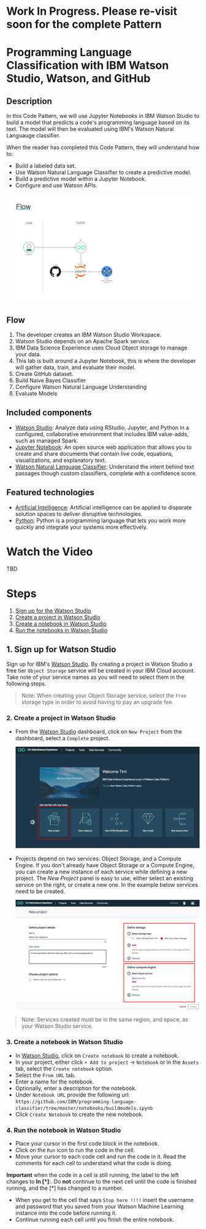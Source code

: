 # Work In Progress. Please re-visit soon for the complete Pattern

# Programming Language Classification with IBM Watson Studio, Watson, and GitHub

## Description
In this Code Pattern, we will use Jupyter Notebooks in IBM Watson Studio to build a model that predicts a code's programming language based on its text. The model will then be evaluated using IBM's Watson Natural Languauge classifier.

When the reader has completed this Code Pattern, they will understand how to:

* Build a labeled data set.
* Use Watson Natural Language Classifier to create a predictive model.
* Build a predictive model within a Jupyter Notebook.
* Configure and use Watson APIs.

![](images/architecture.png)

## Flow
1. The developer creates an IBM Watson Studio Workspace.
2. Watson Studio depends on an Apache Spark service.
3. IBM Data Science Experience uses Cloud Object storage to manage your data.
4. This lab is built around a Jupyter Notebook, this is where the developer will gather data, train, and evaluate their model.
5. Create GitHub dataset.
6. Build Naive Bayes Classifier
7. Configure Watson Natural Language Understanding
8. Evaluate Models


## Included components
* [Watson Studio](https://www.ibm.com/bs-en/marketplace/data-science-experience): Analyze data using RStudio, Jupyter, and Python in a configured, collaborative environment that includes IBM value-adds, such as managed Spark.
* [Jupyter Notebook](http://jupyter.org/): An open source web application that allows you to create and share documents that contain live code, equations, visualizations, and explanatory text.
* [Watson Natural Language Classifier](https://www.ibm.com/watson/services/natural-language-classifier/): Understand the intent behind text passages though custom classifiers, complete with a confidence score.

## Featured technologies
* [Artificial Intelligence](https://medium.com/ibm-data-science-experience): Artificial intelligence can be applied to disparate solution spaces to deliver disruptive technologies.
* [Python](https://www.python.org/): Python is a programming language that lets you work more quickly and integrate your systems more effectively.

# Watch the Video
TBD

# Steps
1. [Sign up for the Watson Studio](#1-sign-up-for-watson-studio)
1. [Create a project in Watson Studio](#2-create-a-project-in-watson-studio-and-bind-it-to-your-watson-machine-learning-service-instance)
1. [Create a notebook in Watson Studio](#3-create-a-notebook-in-watson-studio)
1. [Run the notebooks in Watson Studio](#4-run-the-notebook-in-watson-studio)

## 1. Sign up for Watson Studio

Sign up for IBM's [Watson Studio](https://dataplatform.ibm.com). By creating a project in Watson Studio a free tier ``Object Storage`` service will be created in your IBM Cloud account. Take note of your service names as you will need to select them in the following steps.

> Note: When creating your Object Storage service, select the ``Free`` storage type in order to avoid having to pay an upgrade fee.

### 2. Create a project in Watson Studio

* From the [Watson Studio](https://datascience.ibm.com) dashboard, click on `New Project` from the dashboard, select a `Complete` project.

  ![](images/new-project.png?raw=true)

* Projects depend on two services: Object Storage, and a Compute Engine.  If you don't already have Object Storage or a Compute Engine, you can create a new instance of each service while defining a new project.  The _New Project_ panel is easy to use, either select an existing service on the right, or create a new one.  In the example below services need to be created.

  ![](images/create-services.png?raw=true)

> Note: Services created must be in the same region, and space, as your Watson Studio service.

### 3. Create a notebook in Watson Studio

* In [Watson Studio](https://dataplatform.ibm.com), click on `Create notebook` to create a notebook.
* In your project, either click `+ Add to project` -> `Notebook` or in the `Assets` tab, select the `Create notebook` option.
* Select the `From URL` tab.
* Enter a name for the notebook.
* Optionally, enter a description for the notebook.
* Under `Notebook URL` provide the following url: `https://github.com/IBM/programming-language-classifier/tree/master/notebooks/buildmodels.ipynb`
* Click `Create Notebook` to create the new notebook.

### 4. Run the notebook in Watson Studio

* Place your cursor in the first code block in the notebook.
* Click on the `Run` icon to run the code in the cell.
* Move your cursor to each code cell and run the code in it. Read the comments for each cell to understand what the code is doing.

 **Important** when the code in a cell is still running, the label to the left changes to **In [\*]**:.
  Do **not** continue to the next cell until the code is finished running, and the [\*] has changed to a number.

* When you get to the cell that says `Stop here !!!!` insert the username and password that you saved from your Watson Machine Learning instance into the code before running it.
* Continue running each cell until you finish the entire notebook.
